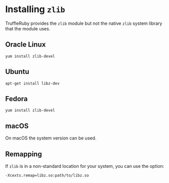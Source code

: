 # Installing `zlib`

TruffleRuby provides the `zlib` module but not the native `zlib` system
library that the module uses.

## Oracle Linux

```
yum install zlib-devel
```

## Ubuntu

```
apt-get install libz-dev
```

## Fedora

```
yum install zlib-devel
```

## macOS

On macOS the system version can be used.

## Remapping

If `zlib` is in a non-standard location for your system, you can use the
option:

```
-Xcexts.remap=libz.so:path/to/libz.so
```
